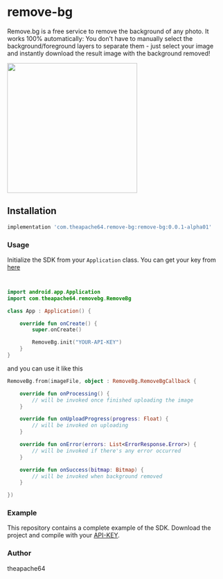 # remove-bg
Remove.bg is a free service to remove the background of any photo. It works 100% automatically: You don't have to manually select the background/foreground layers to separate them - just select your image and instantly download the result image with the background removed!

<img src="https://raw.githubusercontent.com/theapache64/remove-bg/master/demo.gif" width="300">

## Installation

```gradle
implementation 'com.theapache64.remove-bg:remove-bg:0.0.1-alpha01'
```

### Usage

Initialize the SDK from your `Application` class. You can get your key from [here](https://www.remove.bg/profile#api-key)

```kotlin


import android.app.Application
import com.theapache64.removebg.RemoveBg

class App : Application() {

    override fun onCreate() {
        super.onCreate()

        RemoveBg.init("YOUR-API-KEY")
    }
}
```

and you can use it like this

```kotlin
RemoveBg.from(imageFile, object : RemoveBg.RemoveBgCallback {

    override fun onProcessing() {
        // will be invoked once finished uploading the image
    }

    override fun onUploadProgress(progress: Float) {
        // will be invoked on uploading 
    }

    override fun onError(errors: List<ErrorResponse.Error>) {
        // will be invoked if there's any error occurred
    }

    override fun onSuccess(bitmap: Bitmap) {
        // will be invoked when background removed 
    }

})
```

### Example

This repository contains a complete example of the SDK.
Download the project and compile with your [API-KEY](https://www.remove.bg/profile#api-key).

### Author

theapache64

